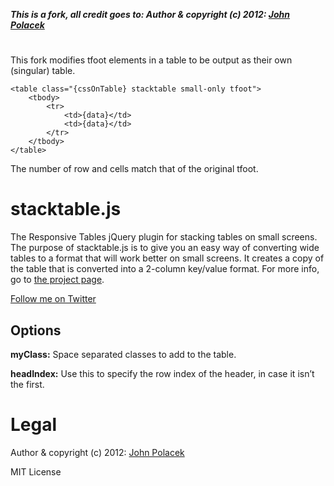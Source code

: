 **_This is a fork, all credit goes to: Author & copyright (c) 2012: [John Polacek](http://johnpolacek.com)_**

#

This fork modifies tfoot elements in a table to be output as their own (singular) table.

```
<table class="{cssOnTable} stacktable small-only tfoot">
    <tbody>
        <tr>
            <td>{data}</td>
            <td>{data}</td>
        </tr>
    </tbody>
</table>
```

The number of row and cells match that of the original tfoot.

# 

# stacktable.js

The Responsive Tables jQuery plugin for stacking tables on small screens. The purpose of stacktable.js is to give you an easy way of converting wide tables to a format that will work better on small screens. It creates a copy of the table that is converted into a 2-column key/value format. For more info, go to [the project page](http://johnpolacek.github.com/stacktable.js).

[Follow me on Twitter](http://twitter.com/johnpolacek)

## Options
**myClass:** Space separated classes to add to the table.

**headIndex:** Use this to specify the row index of the header, in case it isn’t the first.


# Legal

Author & copyright (c) 2012: [John Polacek](http://johnpolacek.com)

MIT License
